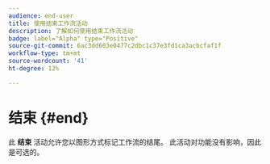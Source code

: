 ```yaml
---
audience: end-user
title: 使用结束工作流活动
description: 了解如何使用结束工作流活动
badge: label="Alpha" type="Positive"
source-git-commit: 6ac3dd603e0477c2dbc1c37e3fd1ca3acbcfaf1f
workflow-type: tm+mt
source-wordcount: '41'
ht-degree: 12%

---
```



# 结束 {#end}

此 **结束** 活动允许您以图形方式标记工作流的结尾。 此活动对功能没有影响，因此是可选的。

